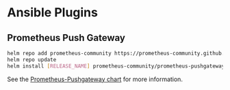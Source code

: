 # Ansible Plugins

## Prometheus Push Gateway

```bash
helm repo add prometheus-community https://prometheus-community.github.io/helm-charts
helm repo update
helm install [RELEASE_NAME] prometheus-community/prometheus-pushgateway
```
See the [Prometheus-Pushgateway chart](https://github.com/prometheus-community/helm-charts/tree/main/charts/prometheus-pushgateway) for more information.
